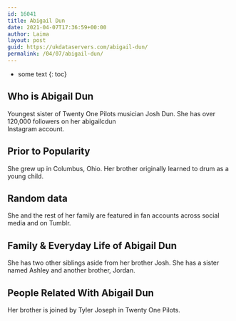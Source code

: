 ```yaml
---
id: 16041
title: Abigail Dun
date: 2021-04-07T17:36:59+00:00
author: Laima
layout: post
guid: https://ukdataservers.com/abigail-dun/
permalink: /04/07/abigail-dun/
---
```


* some text
{: toc}


## Who is Abigail Dun
                  
                  
                  
Youngest sister of Twenty One Pilots musician Josh Dun. She has over 120,000 followers on her abigailcdun<br /> Instagram account.  
                  
              
            
              
            
                
                
                
## Prior to Popularity
                  
                  
                  
She grew up in Columbus, Ohio. Her brother originally learned to drum as a young child. 
                  
              
            
              
            
                
                
                
## Random data
                  
                  
                  
She and the rest of her family are featured in fan accounts across social media and on Tumblr. 
                  
              
            
              
            
                
                
                
## Family & Everyday Life of Abigail Dun
                  
                  
                  
She has two other siblings aside from her brother Josh. She has a sister named Ashley and another brother, Jordan. 
                  
              
            
              
            
                
                
                
## People Related With Abigail Dun
                  
                  
                  
Her brother is joined by Tyler Joseph in Twenty One Pilots. 
                  
              
            
              
            
                
              
            
              
              
            
            
              
            
          
          
          